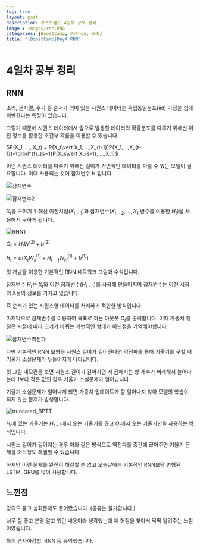 ```yaml
---
toc: true
layout: post
description: 부스트캠프 4일차 공부 정리.
image : images/rnn.PNG
categories: [BoostCamp, Python, RNN]
title: "[BoostCamp]Day4 RNN"
---
```

# 4일차 공부 정리
## RNN

소리, 문자열, 주가 등 순서가 의미 있는 시퀀스 데이터는 독립동일분포(iid) 가정을 쉽게 위반한다는 특징이 있습니다.

그렇기 때문에 시퀀스 데이터에서 앞으로 발생할 데이터의 확률분포를 다루기 위해선 이전 정보를 활용한 조건부 확률을 이용할 수 있습니다.

$P(X_1, ..., X_t) = P(X_t\vert X_1, ...,X_{t-1})P(X_1,...,X_{t-1})=\prod^{t}_{s=1}P(X_s\vert X_{s-1}, ...,X_1)$

이런 시퀀스 데이터를 다루기 위해선 길이가 가변적인 데이터를 다룰 수 있는 모델이 필요합니다. 이때 사용되는 것이 잠재변수 H 입니다.

![잠재변수](https://user-images.githubusercontent.com/79916736/191647756-3f17fe3e-01b2-4951-9397-c90f28ebe5d7.png)

![잠재변수2](https://user-images.githubusercontent.com/79916736/191647975-02be78d9-a6c9-4b50-8851-f5f0ce038b50.png)

$X_t$를 구하기 위해선 이전시점($X_{t-1}$)과 잠재변수($X_{t-2}, ...,X_1$ 변수를 이용한 $H_t$)을 사용해서 구하게 됩니다.

![RNN1](https://user-images.githubusercontent.com/79916736/191656439-4246a2ab-45a1-4486-b3a1-ce4da401e6f8.png)

$O_t = H_tW^{(2)} + b^{(2)}$

$H_t =\sigma (X_tW_x^{(1)}+H_{t-1}W_H^{(1)}+b^{(1)})$

윗 개념을 이용한 기본적인 RNN 네트워크 그림과 수식입니다.

잠재변수 $H_t$는 $X_t$와 이전 잠재변수($H_{t-1}$)를 사용해 만들어지며 잠재변수는 이전 시점의 X들의 정보를 가지고 있습니다.

즉 순서가 있는 시퀀스형 데이터를 처리하기 적합한 방식입니다.

마지막으로 잠재변수를 이용하여 목표로 하는 아웃풋 $O_t$를 출력합니다. 이때 가중치 행렬은 시점에 따라 크기가 바뀌는 가변적인 형태가 아닌점을 기억해야합니다.


![잠재변수역전파](https://user-images.githubusercontent.com/79916736/191659536-b96400b0-2445-42a1-b07b-e1f2a0f53d24.png)

다만 기본적인 RNN 모형은 시퀀스 길이가 길어진다면 역전파를 통해 기울기를 구할 때 기울기 소실문제가 두들어지게 나타납니다.

윗 그림 네모칸을 보면 시퀀스 길이가 길어지면 저 곱해지는 항 개수가 비례해서 늘어나는데 1보다 작은 값인 경우 기울기 소실문제가 일어납니다.

기울기 소실문제가 일어나게 되면 가중치 업데이트가 잘 일어나지 않아 모델의 학습이 되지 않는 문제가 발생합니다.

![truncated_BPTT](https://user-images.githubusercontent.com/79916736/191660010-411cd3a5-849f-4b26-9fce-b8cd8f7b5fc5.png)

$H_t$에 있는 기울기는 $H_{t-1}$에서 오는 기울기를 끊고 $O_t$에서 오는 기울기만을 사용하는 방식입니다.

시퀀스 길이가 길어지는 경우 이와 같은 방식으로 역전파를 중간에 끊어주면 기울기 문제를 어느정도 해결할 수 있습니다.

하지만 이런 문제를 완전히 해결할 순 없고 오늘날에는 기본적인 RNN보단 변형된 LSTM, GRU를 많이 사용합니다.

## 느낀점

강의도 듣고 심화문제도 풀어봤습니다. (공유는 불가합니다.)

너무 질 좋고 분명 알고 있던 내용이라 생각했는데 제 허점을 찾아서 딱딱 알려주는 느낌이였습니다.

특히 경사하강법, RNN 등 유익했습니다.
